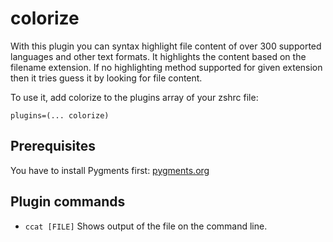 # colorize

With this plugin you can syntax highlight file content of over 300 supported languages and other text formats. It highlights the content based on the filename extension. If no highlighting method supported for given extension then it tries guess it by looking for file content.

To use it, add colorize to the plugins array of your zshrc file:
```
plugins=(... colorize)
```

## Prerequisites

You have to install Pygments first: [pygments.org](pygments.org)

## Plugin commands
* `ccat [FILE]` Shows output of the file on the command line.
